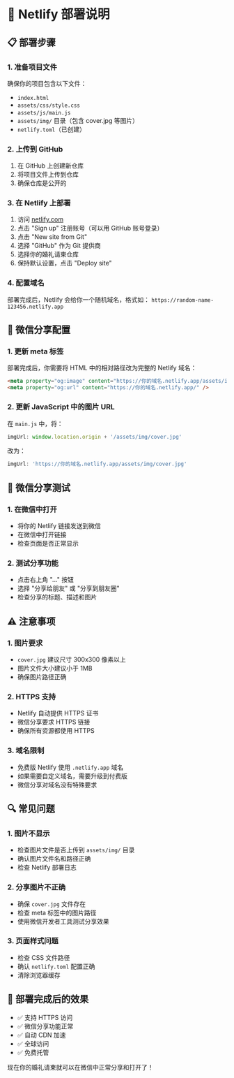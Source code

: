 # 🚀 Netlify 部署说明

## 📋 部署步骤

### 1. 准备项目文件
确保你的项目包含以下文件：
- `index.html`
- `assets/css/style.css`
- `assets/js/main.js`
- `assets/img/` 目录（包含 cover.jpg 等图片）
- `netlify.toml`（已创建）

### 2. 上传到 GitHub
1. 在 GitHub 上创建新仓库
2. 将项目文件上传到仓库
3. 确保仓库是公开的

### 3. 在 Netlify 上部署
1. 访问 [netlify.com](https://netlify.com)
2. 点击 "Sign up" 注册账号（可以用 GitHub 账号登录）
3. 点击 "New site from Git"
4. 选择 "GitHub" 作为 Git 提供商
5. 选择你的婚礼请柬仓库
6. 保持默认设置，点击 "Deploy site"

### 4. 配置域名
部署完成后，Netlify 会给你一个随机域名，格式如：
`https://random-name-123456.netlify.app`

## 🔧 微信分享配置

### 1. 更新 meta 标签
部署完成后，你需要将 HTML 中的相对路径改为完整的 Netlify 域名：

```html
<meta property="og:image" content="https://你的域名.netlify.app/assets/img/cover.jpg" />
<meta property="og:url" content="https://你的域名.netlify.app/" />
```

### 2. 更新 JavaScript 中的图片 URL
在 `main.js` 中，将：
```javascript
imgUrl: window.location.origin + '/assets/img/cover.jpg'
```
改为：
```javascript
imgUrl: 'https://你的域名.netlify.app/assets/img/cover.jpg'
```

## 📱 微信分享测试

### 1. 在微信中打开
- 将你的 Netlify 链接发送到微信
- 在微信中打开链接
- 检查页面是否正常显示

### 2. 测试分享功能
- 点击右上角 "..." 按钮
- 选择 "分享给朋友" 或 "分享到朋友圈"
- 检查分享的标题、描述和图片

## ⚠️ 注意事项

### 1. 图片要求
- `cover.jpg` 建议尺寸 300x300 像素以上
- 图片文件大小建议小于 1MB
- 确保图片路径正确

### 2. HTTPS 支持
- Netlify 自动提供 HTTPS 证书
- 微信分享要求 HTTPS 链接
- 确保所有资源都使用 HTTPS

### 3. 域名限制
- 免费版 Netlify 使用 `.netlify.app` 域名
- 如果需要自定义域名，需要升级到付费版
- 微信分享对域名没有特殊要求

## 🔍 常见问题

### 1. 图片不显示
- 检查图片文件是否上传到 `assets/img/` 目录
- 确认图片文件名和路径正确
- 检查 Netlify 部署日志

### 2. 分享图片不正确
- 确保 `cover.jpg` 文件存在
- 检查 meta 标签中的图片路径
- 使用微信开发者工具测试分享效果

### 3. 页面样式问题
- 检查 CSS 文件路径
- 确认 `netlify.toml` 配置正确
- 清除浏览器缓存

## 🎯 部署完成后的效果

- ✅ 支持 HTTPS 访问
- ✅ 微信分享功能正常
- ✅ 自动 CDN 加速
- ✅ 全球访问
- ✅ 免费托管

现在你的婚礼请柬就可以在微信中正常分享和打开了！
